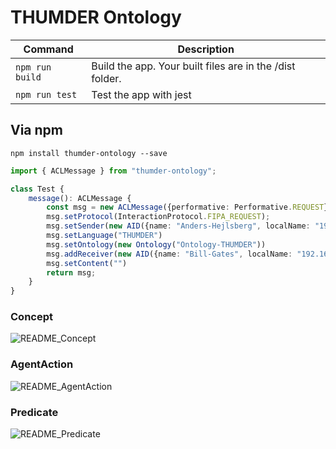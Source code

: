 # THUMDER Ontology

| Command           | Description                                               |
| ----------------- | --------------------------------------------------------- |
| `npm run build`   | Build the app. Your built files are in the /dist folder.  |
| `npm run test`    | Test the app with jest                                    |

## Via npm

```
npm install thumder-ontology --save
```

```ts
import { ACLMessage } from "thumder-ontology";

class Test {
    message(): ACLMessage {
        const msg = new ACLMessage({performative: Performative.REQUEST})
        msg.setProtocol(InteractionProtocol.FIPA_REQUEST);
        msg.setSender(new AID({name: "Anders-Hejlsberg", localName: "192.168.1.144-Anders-Hejlsberg"}));
        msg.setLanguage("THUMDER")
        msg.setOntology(new Ontology("Ontology-THUMDER"))
        msg.addReceiver(new AID({name: "Bill-Gates", localName: "192.168.1.144-Bill-Gates"}))
        msg.setContent("")
        return msg;
    }
}
```

### Concept

![README_Concept](http://www.plantuml.com/plantuml/proxy?cache=no&src=https://raw.githubusercontent.com/nonodev96/THUMDER_ontology/master/assets/VocabularyConcept.puml)

### AgentAction

![README_AgentAction](http://www.plantuml.com/plantuml/proxy?cache=no&src=https://raw.githubusercontent.com/nonodev96/THUMDER_ontology/master/assets/VocabularyAgentAction.puml)

### Predicate

![README_Predicate](http://www.plantuml.com/plantuml/proxy?cache=no&src=https://raw.githubusercontent.com/nonodev96/THUMDER_ontology/master/assets/VocabularyPredicate.puml)
